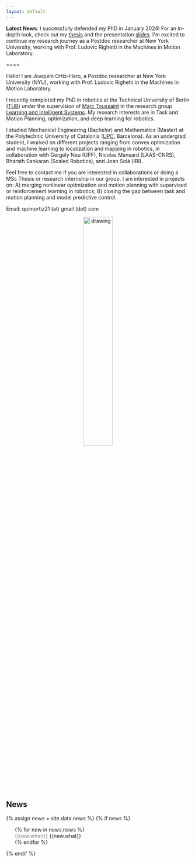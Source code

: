 ```yaml
---
layout: default
---
```


**Latest News**: I successfully defended my PhD in January 2024! 
For an in-depth look, check out my <a href="/assets/phd_thesis.pdf">thesis</a> and the presentation <a href="/assets/phd_slides.pdf">slides</a>.
I'm excited to continue my research journey as a Postdoc researcher at New York University, working with Prof. Ludovic Righetti in the Machines in Motion Laboratory.

====

Hello! I am Joaquim Ortiz-Haro, a Postdoc researcher at New York University (NYU), working with Prof. Ludovic Righetti in the Machines in Motion Laboratory.

I recently completed my PhD in robotics at the Technical University of Berlin ([TUB](https://www.tu.berlin/)) under the supervision of [Marc Toussaint](https://www.user.tu-berlin.de/mtoussai/index.html) in the research group [Learning and Intelligent Systems](https://argmin.lis.tu-berlin.de/). My research interests are in Task and Motion Planning, optimization, and deep learning for robotics.

I studied Mechanical Engineering (Bachelor) and Mathematics (Master) at the Polytechnic University of Catalonia ([UPC](https://www.upc.edu/en?set_language=en), Barcelona). As an undergrad student, I worked on different projects ranging from convex optimization and machine learning to localization and mapping in robotics, in collaboration with Gergely Neu (UPF), Nicolas Mansard (LAAS-CNRS), Bharath Sankaran (Scaled Robotics), and Joan Solà (IRI).

Feel free to contact me if you are interested in collaborations or doing a MSc Thesis or research internship in our group. I am interested in projects on: A) merging nonlinear optimization and motion planning with supervised or reinforcement learning in robotics; B) closing the gap between task and motion planning and model predictive control.

Email: quimortiz21 (at) gmail (dot) com


<div style="text-align: center">
<img src="{{ site.baseurl }}/images/WhatsApp Image 2022-12-09 at 18.03.44_nologo.jpeg" alt="drawing" width="40%" style="border-radius:20px" />
</div>

## News


<style>
  .when { color: gray; }

</style>





{% assign news = site.data.news %}
{% if news %}
<ul style="list-style: none;">
{% for new in news.news %}
<li>
<span  class="when"> {{new.when}} </span> <span  class="what"> {{new.what}} </span>
</li>
{% endfor %}
</ul>
{% endif %}










